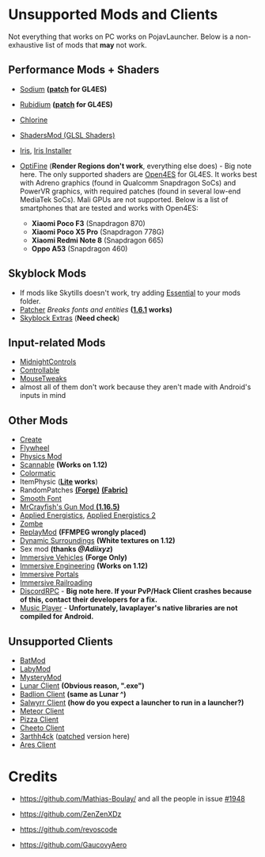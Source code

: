 # Unsupported Mods and Clients
Not everything that works on PC works on PojavLauncher. Below is a non-exhaustive list of mods that **may** not work.

## Performance Mods + Shaders
- [Sodium](https://www.curseforge.com/minecraft/mc-mods/sodium) **([patch](https://www.mediafire.com/folder/n004fh6pxuxk8/Sodium_1.17%2B) for GL4ES)**
- [Rubidium](https://www.curseforge.com/minecraft/mc-mods/rubidium/files) **([patch](https://www.mediafire.com/folder/jcyrf8l0osn4m/Rubidium_1.17%2B) for GL4ES)**
- [Chlorine](https://www.curseforge.com/minecraft/mc-mods/chlorine)
- [ShadersMod (GLSL Shaders)](https://www.minecraftforum.net/forums/mapping-and-modding-java-edition/minecraft-mods/1286604-shaders-mod-updated-by-karyonix)
- [Iris](https://www.curseforge.com/minecraft/mc-mods/irisshaders), [Iris Installer](https://irisshaders.net/download)
- [OptiFine](https://optifine.net/home) (**Render Regions don't work**, everything else does) - Big note here. The only supported shaders are [Open4ES](https://www.mediafire.com/folder/cp87zpb3ichj7/Open4ES) for GL4ES. It works best with Adreno graphics (found in Qualcomm Snapdragon SoCs) and PowerVR graphics, with required patches (found in several low-end MediaTek SoCs). Mali GPUs are not supported. Below is a list of smartphones that are tested and works with Open4ES:

	- **Xiaomi Poco F3** (Snapdragon 870)
	- **Xiaomi Poco X5 Pro** (Snapdragon 778G)
	- **Xiaomi Redmi Note 8** (Snapdragon 665)
	- **Oppo A53** (Snapdragon 460)

## Skyblock Mods
- If mods like Skytills doesn't work, try adding [Essential](https://essential.gg/download) to your mods folder.
- [Patcher](https://github.com/Sk1erLLC/Patcher) *Breaks fonts and entities* **([1.6.1](https://www.mediafire.com/file/7a3gubce278k338/Patcher-1.6.1_1.8.9.jar/file) works)**
- [Skyblock Extras](https://sbewebsite.appspot.com/) (**Need check**)

## Input-related Mods
- [MidnightControls](https://github.com/TeamMidnightDust/MidnightControls/releases)
- [Controllable](https://www.curseforge.com/minecraft/mc-mods/controllable)
- [MouseTweaks](https://www.curseforge.com/minecraft/mc-mods/mouse-tweaks)
- almost all of them don't work because they aren't made with Android's inputs in mind

## Other Mods
- [Create](https://www.curseforge.com/minecraft/mc-mods/create)
- [Flywheel](https://www.curseforge.com/minecraft/mc-mods/flywheel)
- [Physics Mod](https://www.curseforge.com/minecraft/mc-mods/physics-mod)
- [Scannable](https://www.curseforge.com/minecraft/mc-mods/scannable) **(Works on 1.12)**
- [Colormatic](https://www.curseforge.com/minecraft/mc-mods/colormatic)
- ItemPhysic (**[Lite](https://www.curseforge.com/minecraft/mc-mods/itemphysic-lite) works**)
- RandomPatches [**(Forge)**](https://www.curseforge.com/minecraft/mc-mods/randompatches-forge) [**(Fabric)**](https://www.curseforge.com/minecraft/mc-mods/randompatches-fabric)
- [Smooth Font](https://www.curseforge.com/minecraft/mc-mods/smooth-font)
- [MrCrayfish's Gun Mod **(1.16.5)**](https://www.curseforge.com/minecraft/mc-mods/mrcrayfishs-gun-mod)
- [Applied Energistics](https://mcarchive.net/mods/applied-energistics?gvsn=), [Applied Energistics 2](https://www.curseforge.com/minecraft/mc-mods/applied-energistics-2)
- [Zombe](https://forum.feed-the-beast.com/threads/zombe-mod-for-ftb-1-4-7.18012/)
- [ReplayMod](https://www.replaymod.com/) **(FFMPEG wrongly placed)**
- [Dynamic Surroundings](https://www.curseforge.com/minecraft/mc-mods/dynamic-surroundings) **(White textures on 1.12)**
- Sex mod **(thanks *@Adiixyz*)** 
- [Immersive Vehicles](https://www.curseforge.com/minecraft/mc-mods/minecraft-transport-simulator) **(Forge Only)**
- [Immersive Engineering](https://www.curseforge.com/minecraft/mc-mods/immersive-engineering) **(Works on 1.12)**
- [Immersive Portals](https://www.curseforge.com/minecraft/mc-mods/immersive-portals-mod)
- [Immersive Railroading](https://www.curseforge.com/minecraft/mc-mods/immersive-railroading)
- [DiscordRPC](https://www.curseforge.com/minecraft/mc-mods/discordrpc) - **Big note here. If your PvP/Hack Client crashes because of this, contact their developers for a fix.**
- [Music Player](https://www.curseforge.com/minecraft/mc-mods/music-player) - **Unfortunately, lavaplayer's native libraries are not compiled for Android.**

## Unsupported Clients

- [BatMod](https://batmod.com/)
- [LabyMod](https://www.labymod.net/en)
- [MysteryMod](https://mysterymod.net/)
- [Lunar Client](https://www.lunarclient.com/) **(Obvious reason, ".exe")**
- [Badlion Client](https://client.badlion.net/) **(same as Lunar ^)**
- [Salwyrr Client](https://www.salwyrr.com/) **(how do you expect a launcher to run in a launcher?)**
- [Meteor Client](https://meteorclient.com/)
- [Pizza Client](https://qolhub.kieruken.dev/) 
- [Cheeto Client](https://qolhub.kieruken.dev/)
- [3arthh4ck](https://github.com/3arthqu4ke/3arthh4ck) ([patched](https://www.mediafire.com/file/n7ey56j5aued7r0/3arthh4ck-1.8.7-release.jar/file) version here)
- [Ares Client](https://www.aresclient.com/)
# Credits

- https://github.com/Mathias-Boulay/ and all the people in issue [#1948](https://github.com/PojavLauncherTeam/PojavLauncher/issues/1948)

- https://github.com/ZenZenXDz

- https://github.com/revoscode

- https://github.com/GaucovyAero
